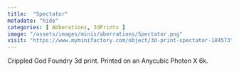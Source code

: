 ```yaml
---
title:  "Spectator"
metadate: "hide"
categories: [ Abberations, 3dPrints ]
image: "/assets/images/minis/aberrations/Spectator.png"
visit: "https://www.myminifactory.com/object/3d-print-spectator-184573"
---
```

Crippled God Foundry 3d print. Printed on an Anycubic Photon X 6k.
